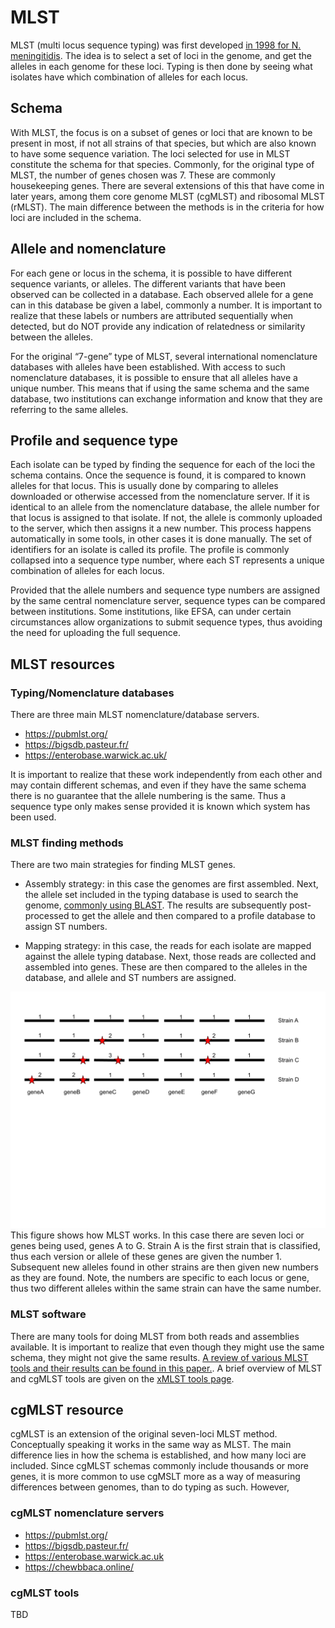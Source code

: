 # MLST 
MLST (multi locus sequence typing) was first developed [in 1998 for N.
meningitidis](https://www.ncbi.nlm.nih.gov/pmc/articles/PMC19708/). The idea is
to select a set of loci in the genome, and get the alleles in each genome for
these loci. Typing is then done by seeing what isolates have which combination
of alleles for each locus.

## Schema
With MLST, the focus is on a subset of genes or loci that are known to be
present in most, if not all strains of that species, but which are also known to
have some sequence variation. The loci selected for use in MLST constitute the
schema for that species. Commonly, for the original type of MLST, the number of
genes chosen was 7. These are commonly housekeeping genes. There are several
extensions of this that have come in later years, among them core genome MLST
(cgMLST) and ribosomal MLST (rMLST). The main difference between the methods is
in the criteria for how loci are included in the schema.

## Allele and nomenclature
For each gene or locus in the schema, it is possible to have different sequence
variants, or alleles. The different variants that have been observed can be
collected in a database. Each observed allele for a gene can in this database
be given a label, commonly a number. It is important to realize that these
labels or numbers are attributed sequentially when detected, but do NOT provide
any indication of relatedness or similarity between the alleles.

For the original “7-gene” type of MLST, several international nomenclature
databases with alleles have been established. With access to such nomenclature
databases, it is possible to ensure that all alleles have a unique number. This
means that if using the same schema and the same database, two institutions can
exchange information and know that they are referring to the same alleles.

## Profile and sequence type
Each isolate can be typed by finding the sequence for each of the loci the
schema contains. Once the sequence is found, it is compared to known alleles for
that locus. This is usually done by comparing to alleles downloaded or otherwise
accessed from the nomenclature server. If it is identical to an allele from the
nomenclature database, the allele number for that locus is assigned to that
isolate. If not, the allele is commonly uploaded to the server, which then
assigns it a new number. This process happens automatically in some tools, in
other cases it is done manually. The set of identifiers for an isolate is called
its profile. The profile is commonly collapsed into a sequence type number,
where each ST represents a unique combination of alleles for each locus.

Provided that the allele numbers and sequence type numbers are assigned by the
same central nomenclature server, sequence types can be compared between
institutions. Some institutions, like EFSA, can under certain circumstances
allow organizations to submit sequence types, thus avoiding the need for
uploading the full sequence.  

## MLST resources

### Typing/Nomenclature databases

There are three main MLST nomenclature/database servers.  
* https://pubmlst.org/
* https://bigsdb.pasteur.fr/
* https://enterobase.warwick.ac.uk/


It is important to realize that these work independently from each other and may
contain different schemas, and even if they have the same schema there is no
guarantee that the allele numbering is the same. Thus a sequence type only makes
sense provided it is known which system has been used.

### MLST finding methods

There are two main strategies for finding MLST genes.

* Assembly strategy: in this case the genomes are first assembled. Next, the
  allele set included in the typing database is used to search the genome,
  [commonly using BLAST](https://blast.ncbi.nlm.nih.gov/Blast.cgi). The results
  are subsequently post-processed to get the allele and then compared to a
  profile database to assign ST numbers.

* Mapping strategy: in this case, the reads for each isolate are mapped against
  the allele typing database. Next, those reads are collected and assembled into
  genes. These are then compared to the alleles in the database, and allele and
  ST numbers are assigned.

![](mlst_typing.png)
This figure shows how MLST works. In this case there are seven loci or genes
being used, genes A to G. Strain A is the first strain that is classified, thus
each version or allele of these genes are given the number 1. Subsequent new
alleles found in other strains are then given new numbers as they are found.
Note, the numbers are specific to each locus or gene, thus two different alleles
within the same strain can have the same number.


### MLST software
There are many tools for doing MLST from both reads and assemblies available. It
is important to realize that even though they might use the same schema, they
might not give the same results. [A review of various MLST tools and their
results can be found in this
paper.](https://www.microbiologyresearch.org/content/journal/mgen/10.1099/mgen.0.000124).
A brief overview of MLST and cgMLST tools are given on the [xMLST tools
page](typing_tools.md).





## cgMLST resource

cgMLST is an extension of the original seven-loci MLST method. Conceptually speaking it works in the same way as MLST. The main difference lies in how the
schema is established, and how many loci are included. Since cgMLST schemas
commonly include thousands or more genes, it is more common to use cgMSLT
more as a way of measuring differences between genomes, than to do typing as
such. However,  

### cgMLST nomenclature servers

* https://pubmlst.org/
* https://bigsdb.pasteur.fr/
* https://enterobase.warwick.ac.uk
* https://chewbbaca.online/


### cgMLST tools

TBD
